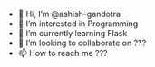 - 👋 Hi, I’m @ashish-gandotra
- 👀 I’m interested in Programming
- 🌱 I’m currently learning Flask
- 💞️ I’m looking to collaborate on ???
- 📫 How to reach me ???

<!---
ashish-gandotra/ashish-gandotra is a ✨ special ✨ repository because its `README.md` (this file) appears on your GitHub profile.
You can click the Preview link to take a look at your changes.
--->
